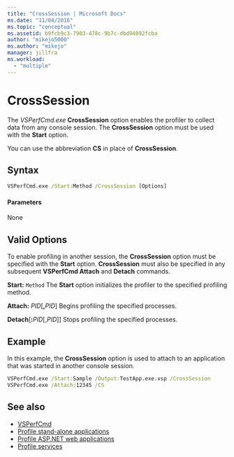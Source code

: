 ```yaml
---
title: "CrossSession | Microsoft Docs"
ms.date: "11/04/2016"
ms.topic: "conceptual"
ms.assetid: b9fcb9c3-7903-478c-9b7c-dbd94092fcba
author: "mikejo5000"
ms.author: "mikejo"
manager: jillfra
ms.workload:
  - "multiple"
---
```

# CrossSession
The *VSPerfCmd.exe* **CrossSession** option enables the profiler to collect data from any console session. The **CrossSession** option must be used with the **Start** option.

 You can use the abbreviation **CS** in place of **CrossSession**.

## Syntax

```cmd
VSPerfCmd.exe /Start:Method /CrossSession [Options]
```

#### Parameters
 None

## Valid Options
 To enable profiling in another session, the **CrossSession** option must be specified with the **Start** option. **CrossSession** must also be specified in any subsequent **VSPerfCmd Attach** and **Detach** commands.

 **Start:** `Method`
 The **Start** option initializes the profiler to the specified profiling method.

 **Attach:** _PID_[**,**_PID_]
 Begins profiling the specified processes.

 **Detach**[**:**_PID_[,_PID_]]
 Stops profiling the specified processes.

## Example
 In this example, the **CrossSession** option is used to attach to an application that was started in another console session.

```cmd
VSPerfCmd.exe /Start:Sample /Output:TestApp.exe.vsp /CrossSession
VSPerfCmd.exe /Attach:12345 /CS
```

## See also
- [VSPerfCmd](../profiling/vsperfcmd.md)
- [Profile stand-alone applications](../profiling/command-line-profiling-of-stand-alone-applications.md)
- [Profile ASP.NET web applications](../profiling/command-line-profiling-of-aspnet-web-applications.md)
- [Profile services](../profiling/command-line-profiling-of-services.md)